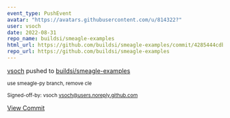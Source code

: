 ```yaml
---
event_type: PushEvent
avatar: "https://avatars.githubusercontent.com/u/814322?"
user: vsoch
date: 2022-08-31
repo_name: buildsi/smeagle-examples
html_url: https://github.com/buildsi/smeagle-examples/commit/4285444cdbc4645b574a7b5bdeb3f6106e62add2
repo_url: https://github.com/buildsi/smeagle-examples
---
```


<a href='https://github.com/vsoch' target='_blank'>vsoch</a> pushed to <a href='https://github.com/buildsi/smeagle-examples' target='_blank'>buildsi/smeagle-examples</a>

<small>use smeagle-py branch, remove cle

Signed-off-by: vsoch <vsoch@users.noreply.github.com></small>

<a href='https://github.com/buildsi/smeagle-examples/commit/4285444cdbc4645b574a7b5bdeb3f6106e62add2' target='_blank'>View Commit</a>